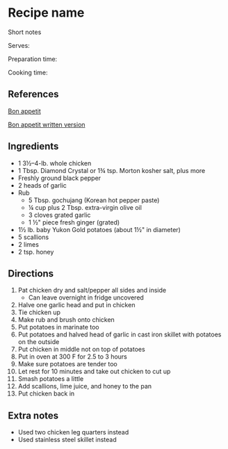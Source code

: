 # Recipe name

Short notes

Serves:

Preparation time:

Cooking time:

## References

[Bon appetit](https://www.youtube.com/watch?v=TODJBQ0tnow)

[Bon appetit written version](https://www.bonappetit.com/recipe/slow-roast-gochujang-chicken)

## Ingredients

- 1 3½–4-lb. whole chicken
- 1 Tbsp. Diamond Crystal or 1¾ tsp. Morton kosher salt, plus more
- Freshly ground black pepper
- 2 heads of garlic
- Rub
  - 5 Tbsp. gochujang (Korean hot pepper paste)
  - ¼ cup plus 2 Tbsp. extra-virgin olive oil
  - 3 cloves grated garlic
  - 1 ½" piece fresh ginger (grated)
- 1½ lb. baby Yukon Gold potatoes (about 1½" in diameter)
- 5 scallions
- 2 limes
- 2 tsp. honey

## Directions

1. Pat chicken dry and salt/pepper all sides and inside
   - Can leave overnight in fridge uncovered
2. Halve one garlic head and put in chicken
3. Tie chicken up
4. Make rub and brush onto chicken
5. Put potatoes in marinate too
6. Put potatoes and halved head of garlic in cast iron skillet with potatoes on the outside
7. Put chicken in middle not on top of potatoes
8. Put in oven at 300 F for 2.5 to 3 hours
9. Make sure potatoes are tender too
10. Let rest for 10 minutes and take out chicken to cut up
11. Smash potatoes a little
12. Add scallions, lime juice, and honey to the pan
13. Put chicken back in

## Extra notes

- Used two chicken leg quarters instead
- Used stainless steel skillet instead
